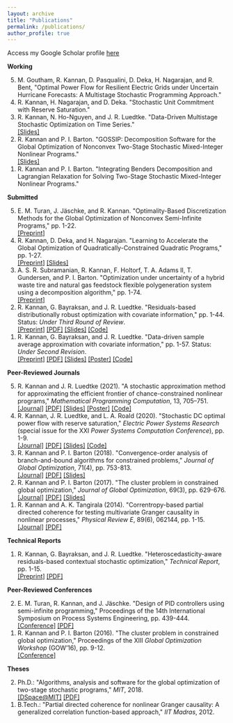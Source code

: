 ```yaml
---
layout: archive
title: "Publications"
permalink: /publications/
author_profile: true
---
```


Access my Google Scholar profile <a href = "https://scholar.google.com/citations?user=eC9xQAsAAAAJ&hl=en" target="_blank">here</a>

**Working**

<ol reversed>
<li>M. Goutham, R. Kannan, D. Pasqualini, D. Deka, H. Nagarajan, and R. Bent, "Optimal Power Flow for Resilient Electric Grids under Uncertain Hurricane Forecasts: A Multistage Stochastic Programming Approach."</li>
<li>R. Kannan, H. Nagarajan, and D. Deka. "Stochastic Unit Commitment with Reserve Saturation."</li>
<li>R. Kannan, N. Ho-Nguyen, and J. R. Luedtke. "Data-Driven Multistage Stochastic Optimization on Time Series."<br/>
<a href = "https://rohitkannan.github.io/presentations/Kannan_ICCOPT22_Multistage_ERSAA.pdf" target="_blank">[Slides]</a></li>
<li>R. Kannan and P. I. Barton. "GOSSIP: Decomposition Software for the Global Optimization of Nonconvex Two-Stage Stochastic Mixed-Integer Nonlinear Programs."<br/>
<a href = "https://rohitkannan.github.io/presentations/Kannan_INFORMS18_GOSSIP.pdf" target="_blank">[Slides]</a></li>
<li>R. Kannan and P. I. Barton. "Integrating Benders Decomposition and Lagrangian Relaxation for Solving Two-Stage Stochastic Mixed-Integer Nonlinear Programs."</li>
</ol>

**Submitted**

<ol reversed>
<li>E. M. Turan, J. Jäschke, and R. Kannan. "Optimality-Based Discretization Methods for the Global Optimization of Nonconvex Semi-Infinite Programs," pp. 1-22. <br/>
<a href = "https://arxiv.org/abs/2303.00219" target="_blank">[Preprint]</a> </li>
  
<li>R. Kannan, D. Deka, and H. Nagarajan. "Learning to Accelerate the Global Optimization of Quadratically-Constrained Quadratic Programs," pp. 1-27. <br/>
<a href = "https://arxiv.org/abs/2301.00306" target="_blank">[Preprint]</a> <a href = "https://rohitkannan.github.io/presentations/Kannan_AIChE22_Learning_for_QCQPs.pdf" target="_blank">[Slides]</a> </li>
  
<li>A. S. R. Subramanian, R. Kannan, F. Holtorf, T. A. Adams II, T. Gundersen, and P. I. Barton. "Optimization under uncertainty of a hybrid waste tire and natural gas feedstock flexible polygeneration system using a decomposition algorithm," pp. 1-74. <br/>
<a href = "http://psecommunity.org/LAPSE:2021.0798" target="_blank">[Preprint]</a></li>

<li>R. Kannan, G. Bayraksan, and J. R. Luedtke. "Residuals-based distributionally robust optimization with covariate information," pp. 1-44. Status: <i>Under Third Round of Review</i>. <br/>
<a href = "https://arxiv.org/abs/2012.01088" target="_blank">[Preprint]</a> <a href = "https://rohitkannan.github.io/papers/KannanBayraksanLuedtke_Preprint_ERDRO.pdf" target="_blank">[PDF]</a> <a href = "https://rohitkannan.github.io/presentations/Kannan_ROW21_ERDRO.pdf" target="_blank">[Slides]</a> <a href = "https://github.com/rohitkannan/ER-DRO" target="_blank">[Code]</a></li>

<li>R. Kannan, G. Bayraksan, and J. R. Luedtke. "Data-driven sample average approximation with covariate information," pp. 1-57. Status: <i>Under Second Revision</i>. <br/>
<a href = "http://www.optimization-online.org/DB_HTML/2020/07/7932.html" target="_blank">[Preprint]</a> <a href = "https://rohitkannan.github.io/papers/KannanBayraksanLuedtke_Preprint_DDSAA.pdf" target="_blank">[PDF]</a> <a href = "https://rohitkannan.github.io/presentations/Kannan_INFORMS20_DDSAA.pdf" target="_blank">[Slides]</a> <a href = "https://rohitkannan.github.io/presentations/Kannan_IPAM20_DDSAA.pdf" target="_blank">[Poster]</a> <a href = "https://github.com/rohitkannan/DD-SAA" target="_blank">[Code]</a></li>
</ol>

**Peer-Reviewed Journals**

<ol reversed>
<li>R. Kannan and J. R. Luedtke (2021). "A stochastic approximation method for approximating the efficient frontier of chance-constrained nonlinear programs," <i>Mathematical Programming Computation</i>, 13, 705–751. <br/>
<a href = "https://link.springer.com/article/10.1007/s12532-020-00199-y" target="_blank"> [Journal]</a> <a href = "https://rohitkannan.github.io/papers/KannanLuedtke_MPC_SAforCCP.pdf" target="_blank">[PDF]</a> <a href = "https://rohitkannan.github.io/presentations/Kannan_AIChE21_SAforCCP.pdf" target="_blank">[Slides]</a> <a href = "https://rohitkannan.github.io/presentations/Kannan_ICERM19_SAforCCP.pdf" target="_blank">[Poster]</a> <a href = "https://github.com/rohitkannan/SA-for-CCP" target="_blank">[Code]</a></li>
<li>R. Kannan, J. R. Luedtke, and L. A. Roald (2020). "Stochastic DC optimal power flow with reserve saturation," <i>Electric Power Systems Research</i> (special issue for the XXI <i>Power Systems Computation Conference</i>), pp. 1-9. <br/>
<a href = "https://www.sciencedirect.com/science/article/pii/S0378779620303709" target="_blank">[Journal]</a> <a href = "https://rohitkannan.github.io/papers/KannanLuedtkeRoald_PSCC_SDCOPF.pdf" target="_blank">[PDF]</a> <a href = "https://rohitkannan.github.io/presentations/Kannan_INFORMS20_SDCOPF.pdf" target="_blank">[Slides]</a> <a href = "https://github.com/rohitkannan/DCOPF-reserve-saturation" target="_blank">[Code]</a></li>
<li>R. Kannan and P. I. Barton (2018). "Convergence-order analysis of branch-and-bound algorithms for constrained problems," <i>Journal of Global Optimization</i>, 71(4), pp. 753-813. <br/>
<a href = "https://link.springer.com/article/10.1007/s10898-017-0532-y" target="_blank">[Journal]</a> <a href = "https://rohitkannan.github.io/papers/KannanBarton_JOGO_ConvergenceOrder.pdf" target="_blank">[PDF]</a> <a href = "https://rohitkannan.github.io/presentations/Kannan_ICCOPT16_ConvergenceOrder.pdf" target="_blank">[Slides]</a></li>
<li>R. Kannan and P. I. Barton (2017). "The cluster problem in constrained global optimization," <i>Journal of Global Optimization</i>, 69(3), pp. 629-676. <br/>
<a href = "https://link.springer.com/article/10.1007/s10898-017-0531-z" target="_blank">[Journal]</a> <a href = "https://rohitkannan.github.io/papers/KannanBarton_JOGO_ClusterProblem.pdf" target="_blank">[PDF]</a> <a href = "https://rohitkannan.github.io/presentations/Kannan_AIChE16_ClusterProblem.pdf" target="_blank">[Slides]</a></li>
<li>R. Kannan and A. K. Tangirala (2014). "Correntropy-based partial directed coherence for testing multivariate Granger causality in nonlinear processes," <i>Physical Review E</i>, 89(6), 062144, pp. 1-15. <br/>
<a href = "https://journals.aps.org/pre/abstract/10.1103/PhysRevE.89.062144" target="_blank"> [Journal]</a> <a href = "https://rohitkannan.github.io/papers/KannanTangirala_PhysRevE_KPDC.pdf" target="_blank">[PDF]</a></li>
</ol>

**Technical Reports**

<ol reversed>
<li>R. Kannan, G. Bayraksan, and J. R. Luedtke. "Heteroscedasticity-aware residuals-based contextual stochastic optimization," <i>Technical Report</i>, pp. 1-15. <br/>
<a href = "https://arxiv.org/abs/2101.03139" target="_blank">[Preprint]</a> <a href = "https://rohitkannan.github.io/papers/KannanBayraksanLuedtke_Preprint_Heteroscedasticity.pdf" target="_blank">[PDF]</a></li>
</ol>

**Peer-Reviewed Conferences**

<ol reversed>
<li>E. M. Turan, R. Kannan, and J. Jäschke. "Design of PID controllers using semi-infinite programming," Proceedings of the 14th International Symposium on Process Systems Engineering, pp. 439-444. <br/> 
<a href = "https://www.sciencedirect.com/science/article/abs/pii/B9780323851596500737" target="_blank"> [Conference]</a> <a href = "https://folk.ntnu.no/jaschke/preprints/2022/PSE2021+/TuranSIP_PID/EvrenTuranPSE2021_PID_tuning_SIP_final.pdf" target="_blank">[PDF]</a></li>
<li>R. Kannan and P. I. Barton (2016). "The cluster problem in constrained global optimization," Proceedings of the XIII <i>Global Optimization Workshop</i> (GOW’16), pp. 9-12. <br/>
<a href = "http://repositorium.uminho.pt/bitstream/1822/42944/1/Proceedings%20GOW16.pdf#page=20" target="_blank"> [Conference]</a></li>
</ol>

**Theses**

<ol reversed>
<li>Ph.D.: "Algorithms, analysis and software for the global optimization of two-stage stochastic programs," <i>MIT</i>, 2018. <br/>
<a href = "https://dspace.mit.edu/handle/1721.1/117326" target="_blank">[DSpace@MIT]</a> <a href = "https://rohitkannan.github.io/papers/Kannan_MIT_PhDThesis.pdf" target="_blank">[PDF]</a></li>
<li>B.Tech.: "Partial directed coherence for nonlinear Granger causality: A generalized correlation function-based approach," <i>IIT Madras</i>, 2012.</li>
</ol>
